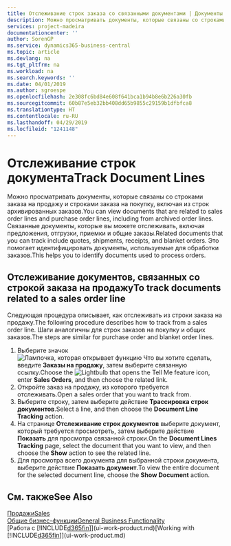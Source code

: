 ```yaml
---
title: Отслеживание строк заказа со связанными документами | Документы Майкрософт
description: Можно просматривать документы, которые связаны со строками заказа на продажу и строками заказа на покупку, включая из строк архивированных заказов. Связанные документы, которые вы можете отслеживать, включая предложения, отгрузки, приемки и общие заказы. Это помогает идентифицировать документы, используемые для обработки заказов.
services: project-madeira
documentationcenter: ''
author: SorenGP
ms.service: dynamics365-business-central
ms.topic: article
ms.devlang: na
ms.tgt_pltfrm: na
ms.workload: na
ms.search.keywords: ''
ms.date: 04/01/2019
ms.author: sgroespe
ms.openlocfilehash: 2e308fc6bd84e608f641bca1b94b8e6b226a30fb
ms.sourcegitcommit: 60b87e5eb32bb408dd65b9855c29159b1dfbfca8
ms.translationtype: HT
ms.contentlocale: ru-RU
ms.lasthandoff: 04/29/2019
ms.locfileid: "1241148"
---
```

# <a name="track-document-lines"></a><span data-ttu-id="c86ea-105">Отслеживание строк документа</span><span class="sxs-lookup"><span data-stu-id="c86ea-105">Track Document Lines</span></span>
<span data-ttu-id="c86ea-106">Можно просматривать документы, которые связаны со строками заказа на продажу и строками заказа на покупку, включая из строк архивированных заказов.</span><span class="sxs-lookup"><span data-stu-id="c86ea-106">You can view documents that are related to sales order lines and purchase order lines, including from archived order lines.</span></span> <span data-ttu-id="c86ea-107">Связанные документы, которые вы можете отслеживать, включая предложения, отгрузки, приемки и общие заказы.</span><span class="sxs-lookup"><span data-stu-id="c86ea-107">Related documents that you can track include quotes, shipments, receipts, and blanket orders.</span></span> <span data-ttu-id="c86ea-108">Это помогает идентифицировать документы, используемые для обработки заказов.</span><span class="sxs-lookup"><span data-stu-id="c86ea-108">This helps you to identify documents used to process orders.</span></span>  

## <a name="to-track-documents-related-to-a-sales-order-line"></a><span data-ttu-id="c86ea-109">Отслеживание документов, связанных со строкой заказа на продажу</span><span class="sxs-lookup"><span data-stu-id="c86ea-109">To track documents related to a sales order line</span></span>
<span data-ttu-id="c86ea-110">Следующая процедура описывает, как отслеживать из строки заказа на продажу.</span><span class="sxs-lookup"><span data-stu-id="c86ea-110">The following procedure describes how to track from a sales order line.</span></span> <span data-ttu-id="c86ea-111">Шаги аналогичны для строк заказов на покупку и общих заказов.</span><span class="sxs-lookup"><span data-stu-id="c86ea-111">The steps are similar for purchase order and blanket order lines.</span></span>

1.  <span data-ttu-id="c86ea-112">Выберите значок ![Лампочка, которая открывает функцию Что вы хотите сделать](media/ui-search/search_small.png "Что вы хотите сделать"), введите **Заказы на продажу**, затем выберите связанную ссылку.</span><span class="sxs-lookup"><span data-stu-id="c86ea-112">Choose the ![Lightbulb that opens the Tell Me feature](media/ui-search/search_small.png "Tell me what you want to do") icon, enter **Sales Orders**, and then choose the related link.</span></span>  
2.  <span data-ttu-id="c86ea-113">Откройте заказ на продажу, из которого требуется отслеживать.</span><span class="sxs-lookup"><span data-stu-id="c86ea-113">Open a sales order that you want to track from.</span></span>  
3.  <span data-ttu-id="c86ea-114">Выберите строку, затем выберите действие **Трассировка строк документов**.</span><span class="sxs-lookup"><span data-stu-id="c86ea-114">Select a line, and then choose the **Document Line Tracking** action.</span></span>
4. <span data-ttu-id="c86ea-115">На странице **Отслеживание строк документов** выберите документ, который требуется просмотреть, затем выберите действие **Показать** для просмотра связанной строки.</span><span class="sxs-lookup"><span data-stu-id="c86ea-115">On the **Document Lines Tracking** page, select the document that you want to view, and then choose the **Show** action to see the related line.</span></span>
5. <span data-ttu-id="c86ea-116">Для просмотра всего документа для выбранной строки документа, выберите действие **Показать документ**.</span><span class="sxs-lookup"><span data-stu-id="c86ea-116">To view the entire document for the selected document line, choose the **Show Document** action.</span></span>

## <a name="see-also"></a><span data-ttu-id="c86ea-117">См. также</span><span class="sxs-lookup"><span data-stu-id="c86ea-117">See Also</span></span>
[<span data-ttu-id="c86ea-118">Продажи</span><span class="sxs-lookup"><span data-stu-id="c86ea-118">Sales</span></span>](sales-manage-sales.md)  
[<span data-ttu-id="c86ea-119">Общие бизнес-функции</span><span class="sxs-lookup"><span data-stu-id="c86ea-119">General Business Functionality</span></span>](ui-across-business-areas.md)  
<span data-ttu-id="c86ea-120">[Работа с [!INCLUDE[d365fin](includes/d365fin_md.md)]](ui-work-product.md)</span><span class="sxs-lookup"><span data-stu-id="c86ea-120">[Working with [!INCLUDE[d365fin](includes/d365fin_md.md)]](ui-work-product.md)</span></span>
